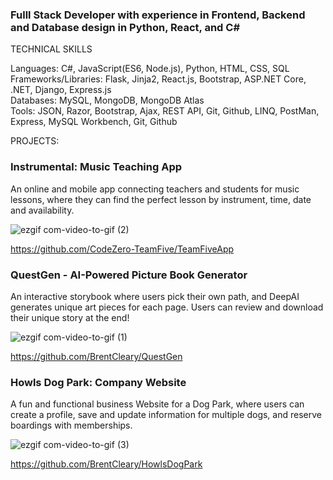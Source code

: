 ### Fulll Stack Developer with experience in Frontend, Backend and Database design in Python, React, and C#

TECHNICAL SKILLS

Languages: C#, JavaScript(ES6, Node.js), Python, HTML, CSS, SQL   
Frameworks/Libraries: Flask, Jinja2, React.js, Bootstrap, ASP.NET Core, .NET, Django, Express.js  
Databases: MySQL, MongoDB, MongoDB Atlas   
Tools: JSON, Razor, Bootstrap, Ajax, REST API, Git, Github, LINQ, PostMan, Express, MySQL Workbench, Git, Github

PROJECTS:

### Instrumental: Music Teaching App

An online and mobile app connecting teachers and students for music lessons, where they can find the perfect lesson by instrument, time, date and availability.

![ezgif com-video-to-gif (2)](https://github.com/BrentCleary/BrentCleary/assets/69173728/a670b27b-3a72-4b5a-921c-23084d1d72e2)

https://github.com/CodeZero-TeamFive/TeamFiveApp


### QuestGen - AI-Powered Picture Book Generator

An interactive storybook where users pick their own path, and DeepAI generates unique art pieces for each page. Users can review and download their unique story at the end!

![ezgif com-video-to-gif (1)](https://github.com/BrentCleary/BrentCleary/assets/69173728/4a98cdab-b0fd-4a4b-ae7f-30b159800278)

https://github.com/BrentCleary/QuestGen


### Howls Dog Park: Company Website

A fun and functional business Website for a Dog Park, where users can create a profile, save and update information for multiple dogs, and reserve boardings with memberships. 

![ezgif com-video-to-gif (3)](https://github.com/BrentCleary/BrentCleary/assets/69173728/8f90faaa-856e-4ae3-88fc-d5441c69e655)

https://github.com/BrentCleary/HowlsDogPark


<!--
**BrentCleary/BrentCleary** is a ✨ _special_ ✨ repository because its `README.md` (this file) appears on your GitHub profile.

Here are some ideas to get you started:

- 🔭 I’m currently working on ...
- 🌱 I’m currently learning ...
- 👯 I’m looking to collaborate on ...
- 🤔 I’m looking for help with ...
- 💬 Ask me about ...
- 📫 How to reach me: ...
- 😄 Pronouns: ...
- ⚡ Fun fact: ...
-->
